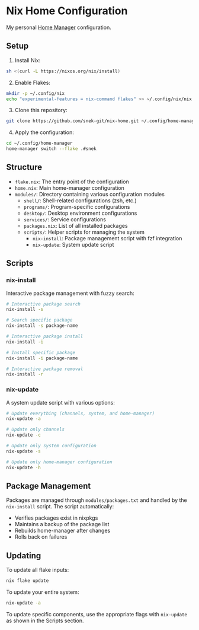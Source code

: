 # Nix Home Configuration

My personal [Home Manager](https://github.com/nix-community/home-manager) configuration.

## Setup

1. Install Nix:
```bash
sh <(curl -L https://nixos.org/nix/install)
```

2. Enable Flakes:
```bash
mkdir -p ~/.config/nix
echo "experimental-features = nix-command flakes" >> ~/.config/nix/nix.conf
```

3. Clone this repository:
```bash
git clone https://github.com/snek-git/nix-home.git ~/.config/home-manager
```

4. Apply the configuration:
```bash
cd ~/.config/home-manager
home-manager switch --flake .#snek
```

## Structure

- `flake.nix`: The entry point of the configuration
- `home.nix`: Main home-manager configuration
- `modules/`: Directory containing various configuration modules
  - `shell/`: Shell-related configurations (zsh, etc.)
  - `programs/`: Program-specific configurations
  - `desktop/`: Desktop environment configurations
  - `services/`: Service configurations
  - `packages.nix`: List of all installed packages
  - `scripts/`: Helper scripts for managing the system
    - `nix-install`: Package management script with fzf integration
    - `nix-update`: System update script

## Scripts

### nix-install
Interactive package management with fuzzy search:
```bash
# Interactive package search
nix-install -s

# Search specific package
nix-install -s package-name

# Interactive package install
nix-install -i

# Install specific package
nix-install -i package-name

# Interactive package removal
nix-install -r
```

### nix-update
A system update script with various options:
```bash
# Update everything (channels, system, and home-manager)
nix-update -a

# Update only channels
nix-update -c

# Update only system configuration
nix-update -s

# Update only home-manager configuration
nix-update -h
```

## Package Management

Packages are managed through `modules/packages.txt` and handled by the `nix-install` script. The script automatically:
- Verifies packages exist in nixpkgs
- Maintains a backup of the package list
- Rebuilds home-manager after changes
- Rolls back on failures

## Updating

To update all flake inputs:
```bash
nix flake update
```

To update your entire system:
```bash
nix-update -a
```

To update specific components, use the appropriate flags with `nix-update` as shown in the Scripts section. 